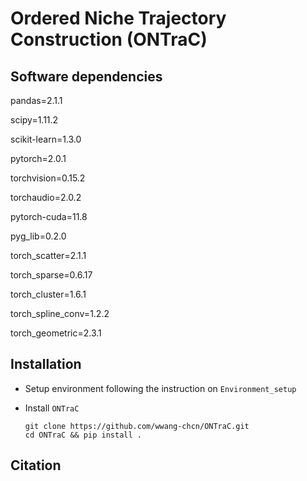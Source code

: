 # **Ordered Niche Trajectory Construction** (ONTraC)

## Software dependencies

pandas=2.1.1

scipy=1.11.2

scikit-learn=1.3.0

pytorch=2.0.1

torchvision=0.15.2

torchaudio=2.0.2

pytorch-cuda=11.8

pyg_lib=0.2.0

torch_scatter=2.1.1

torch_sparse=0.6.17

torch_cluster=1.6.1

torch_spline_conv=1.2.2

torch_geometric=2.3.1

## Installation

- Setup environment following the instruction on `Environment_setup`
- Install `ONTraC`

  ```{sh}
  git clone https://github.com/wwang-chcn/ONTraC.git
  cd ONTraC && pip install .
  ```

## Citation
